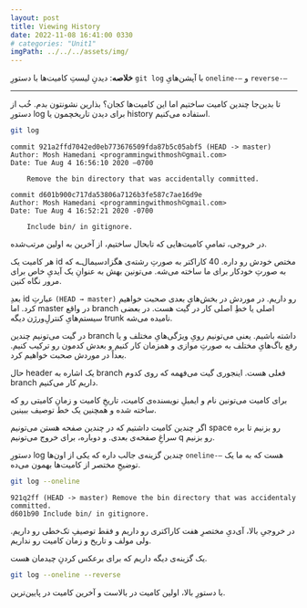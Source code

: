 ```yaml
---
layout: post
title: Viewing History
date: 2022-11-08 16:41:00 0330
# categories: "Unit1"
imgPath: ../../../assets/img/
---
```


**خلاصه**: دیدنِ لیستِ کامیت‌ها با دستورِ `git log` با آپشن‌هایِ `oneline-—` و `reverse-—`

---

تا بدین‌جا چندین کامیت ساختیم اما این کامیت‌ها کجان؟ بذارین نشونتون بدم. خُب از دستورِ‌ log برای دیدن تاریخچمون یا history استفاده می‌کنیم. 

```bash
git log
```

```
commit 921a2ffd7042ed0eb773676509fda87b5c05abf5 (HEAD -> master)
Author: Mosh Hamedani <programmingwithmosh©gmail.com>
Date: Tue Aug 4 16:56:10 2020 —0700

	Remove the bin directory that was accidentally committed.

commit d601b900c717da53806a7126b3fe587c7ae16d9e
Author: Mosh Hamedani <programmingwithmosh©gmail.com>
Date: Tue Aug 4 16:52:21 2020 -0700

	Include bin/ in gitignore.
```

در خروجی، تمامیِ کامیت‌هایی که تابحال ساختیم، از آخرین به اولین مرتب‌شده. 

هر کامیت یک id مختص خودش رو داره. 40 کاراکتر به صورتِ رشته‌ی هگزادسیمال‌ـه که به صورتِ خودکار برای ما ساخته می‌شه. می‌تونین بهش به عنوانِ یک آیدیِ خاص برای مرور نگاه کنین. 

بعدِ id عبارتِ `(HEAD → master)` رو داریم. در موردش در بخش‌هایِ بعدی صحبت خواهیم کرد. اما master در واقع branch اصلی یا خطِ اصلی کار در گیت هست. در بعضی سیستم‌هایِ کنترلِ‌ورژن دیگه trunk نامیده می‌شه.

در گیت می‌تونیم چندین branch داشته باشیم. یعنی می‌تونیم رویِ ویژگی‌هایِ مختلف و یا رفع باگ‌هایِ مختلف به صورتِ موازی و همزمان کار کنیم و بعدش کدمون رو ترکیب کنیم. بعداً در موردش صحبت خواهیم کرد.

حال header یک اشاره به branch فعلی هست. اینجوری گیت می‌فهمه که روی کدوم branch داریم کار می‌کنیم.

برای کامیت می‌تونین نام و ایمیلِ نویسنده‌ی کامیت، تاریخِ کامیت و زمانِ کامیتی رو که ساخته شده و همچنین یک خط توصیف ببینین. 

اگر چندین کامیت داشتیم که در چندین صفحه هستن می‌تونیم space رو بزنیم تا بره سراغِ صفحه‌ی بعدی. و دوباره، برای خروج می‌تونیم q رو بزنیم.

دستورِ log چندین گزینه‌ی جالب داره که یکی از اون‌ها `oneline-—` هست که به ما یک توضیحِ‌ مختصر از کامیت‌ها بهمون می‌ده. 

```bash
git log --oneline
```

```
921q2ff (HEAD -> master) Remove the bin directory that was accidentaly committed.
d601b90 Include bin/ in gitignore.
```

در خروجیِ بالا، آی‌دیِ مختصرِ هفت کاراکتری رو داریم و فقط توصیفِ تک‌خطی رو داریم. ولی مولف و تاریخ و زمان کامیت رو نداریم. 

یک گزینه‌ی دیگه داریم که برای برعکس کردنِ چیدمان هست.

```bash
git log --oneline --reverse
```

با دستورِ بالا، اولین کامیت در بالاست و آخرین کامیت در پایین‌ترین.